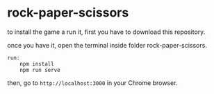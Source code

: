 # rock-paper-scissors
to install the game a run it, first you have to download this repository.

once you have it, open the terminal inside folder rock-paper-scissors.

```
run: 
    npm install
    npm run serve    
```

then, go to `http://localhost:3000` in your Chrome browser.



